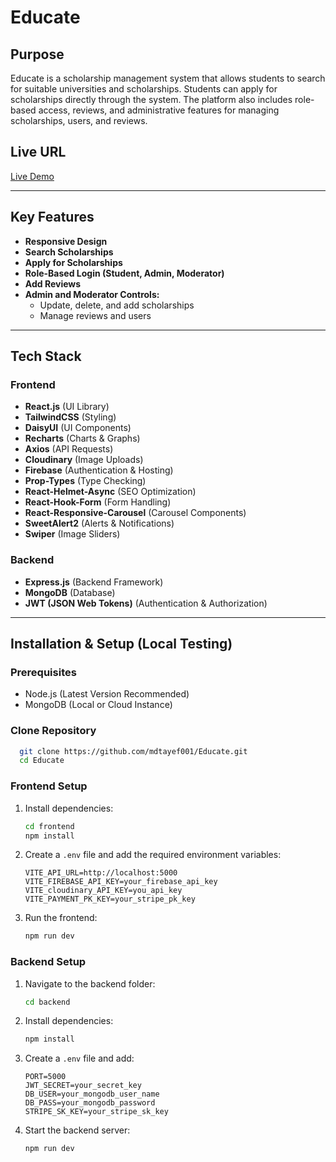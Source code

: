 # Educate

## Purpose

Educate is a scholarship management system that allows students to search for suitable universities and scholarships. Students can apply for scholarships directly through the system. The platform also includes role-based access, reviews, and administrative features for managing scholarships, users, and reviews.

## Live URL

[Live Demo](https://educate-23aca.web.app/)

---

## Key Features

- **Responsive Design**
- **Search Scholarships**
- **Apply for Scholarships**
- **Role-Based Login (Student, Admin, Moderator)**
- **Add Reviews**
- **Admin and Moderator Controls:**
  - Update, delete, and add scholarships
  - Manage reviews and users

---

## Tech Stack

### Frontend

- **React.js** (UI Library)
- **TailwindCSS** (Styling)
- **DaisyUI** (UI Components)
- **Recharts** (Charts & Graphs)
- **Axios** (API Requests)
- **Cloudinary** (Image Uploads)
- **Firebase** (Authentication & Hosting)
- **Prop-Types** (Type Checking)
- **React-Helmet-Async** (SEO Optimization)
- **React-Hook-Form** (Form Handling)
- **React-Responsive-Carousel** (Carousel Components)
- **SweetAlert2** (Alerts & Notifications)
- **Swiper** (Image Sliders)

### Backend

- **Express.js** (Backend Framework)
- **MongoDB** (Database)
- **JWT (JSON Web Tokens)** (Authentication & Authorization)

---

## Installation & Setup (Local Testing)

### Prerequisites

- Node.js (Latest Version Recommended)
- MongoDB (Local or Cloud Instance)

### Clone Repository

```sh
  git clone https://github.com/mdtayef001/Educate.git
  cd Educate
```

### Frontend Setup

1. Install dependencies:
   ```sh
   cd frontend
   npm install
   ```
2. Create a `.env` file and add the required environment variables:
   ```env
   VITE_API_URL=http://localhost:5000
   VITE_FIREBASE_API_KEY=your_firebase_api_key
   VITE_cloudinary_API_KEY=you_api_key
   VITE_PAYMENT_PK_KEY=your_stripe_pk_key
   ```
3. Run the frontend:
   ```sh
   npm run dev
   ```

### Backend Setup

1. Navigate to the backend folder:
   ```sh
   cd backend
   ```
2. Install dependencies:
   ```sh
   npm install
   ```
3. Create a `.env` file and add:
   ```env
   PORT=5000
   JWT_SECRET=your_secret_key
   DB_USER=your_mongodb_user_name
   DB_PASS=your_mongodb_password
   STRIPE_SK_KEY=your_stripe_sk_key
   ```
4. Start the backend server:
   ```sh
   npm run dev
   ```
